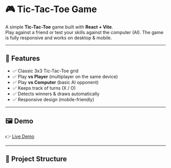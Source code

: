 # 🎮 Tic-Tac-Toe Game

A simple **Tic-Tac-Toe** game built with **React + Vite**.  
Play against a friend or test your skills against the computer (AI). The game is fully responsive and works on desktop & mobile.

---

## 🚀 Features
- ✅ Classic 3x3 Tic-Tac-Toe grid  
- ✅ Play **vs Player** (multiplayer on the same device)  
- ✅ Play **vs Computer** (basic AI opponent)  
- ✅ Keeps track of turns (X / O)  
- ✅ Detects winners & draws automatically  
- ✅ Responsive design (mobile-friendly)  

---

## 🖼️ Demo
👉 [Live Demo](https://tic-tac-toe-amber-pi.vercel.app/)  

---

## 📂 Project Structure
